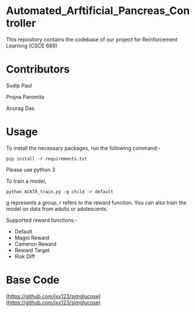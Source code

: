 # Automated_Arftificial_Pancreas_Controller
This repository contains the codebase of our project for Reinforcement Learning (CSCE 689) 


# Contributors
Sudip Paul

Projna Paromita

Anurag Das

Usage
============
To install the necessary packages, run the following command:-

`pip install -r requirements.txt`

Please use python 3

To train a model,

`python ACKTR_train.py -g child -r default`

g represents a group, r refers to the reward function. You can also train the model on data from adults or adolescents.

Supported reward functions:-
- Default
- Magni Reward
- Cameron Reward
- Reward Target
- Risk Diff


Base Code
==========
[https://github.com/jxx123/simglucose](https://github.com/jxx123/simglucose)
